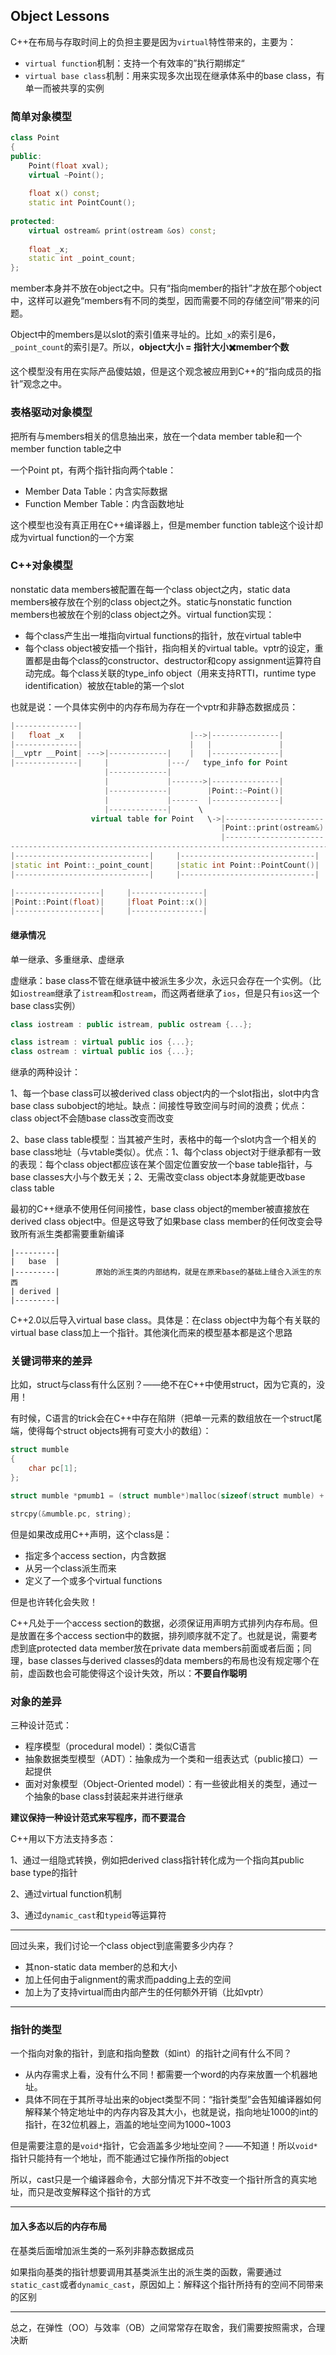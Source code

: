 ## Object Lessons

C++在布局与存取时间上的负担主要是因为`virtual`特性带来的，主要为：

+ `virtual function`机制：支持一个有效率的”执行期绑定“
+ `virtual base class`机制：用来实现多次出现在继承体系中的base class，有单一而被共享的实例

### 简单对象模型

```cpp
class Point
{
public:
	Point(float xval);
	virtual ~Point();
	
	float x() const;
	static int PointCount();
	
protected:
	virtual ostream& print(ostream &os) const;
	
	float _x;
	static int _point_count;
};	
```

member本身并不放在object之中。只有“指向member的指针”才放在那个object中，这样可以避免“members有不同的类型，因而需要不同的存储空间”带来的问题。

Object中的members是以slot的索引值来寻址的。比如`_x`的索引是6，`_point_count`的索引是7。所以，**object大小 = 指针大小✖️member个数**

这个模型没有用在实际产品傻姑娘，但是这个观念被应用到C++的“指向成员的指针”观念之中。

### 表格驱动对象模型

把所有与members相关的信息抽出来，放在一个data member table和一个member function table之中

一个Point pt，有两个指针指向两个table：

+ Member Data Table：内含实际数据
+ Function Member Table：内含函数地址

这个模型也没有真正用在C++编译器上，但是member function table这个设计却成为virtual function的一个方案

### C++对象模型

nonstatic data members被配置在每一个class object之内，static data members被存放在个别的class object之外。static与nonstatic function members也被放在个别的class object之外。virtual function实现：

+ 每个class产生出一堆指向virtual functions的指针，放在virtual table中
+ 每个class object被安插一个指针，指向相关的virtual table。vptr的设定，重置都是由每个class的constructor、destructor和copy assignment运算符自动完成。每个class关联的type_info object（用来支持RTTI，runtime type identification）被放在table的第一个slot

也就是说：一个具体实例中的内存布局为存在一个vptr和非静态数据成员：

```cpp
|--------------|
|   float _x   |                        |-->|---------------|
|--------------|                        |   |               |
|__vptr __Point| --->|-------------|    |   |---------------|
|--------------|     |             |---/   type_info for Point
                     |-------------|
                     |             |------->|---------------|
                     |-------------|        |Point::~Point()|
                     |             |------  |---------------|
                     |-------------|      \
                  virtual table for Point   \->|----------------------|
                                               |Point::print(ostream&)|
                                               |----------------------|
---------------------------------------------------------------------------------------in/out
|------------------------------|     |------------------------------|
|static int Point::_point_count|     |static int Point::PointCount()|
|------------------------------|     |------------------------------|

|-------------------|     |----------------|
|Point::Point(float)|     |float Point::x()|
|-------------------|     |----------------|
```

#### 继承情况

单一继承、多重继承、虚继承

虚继承：base class不管在继承链中被派生多少次，永远只会存在一个实例。（比如`iostream`继承了`istream`和`ostream`，而这两者继承了`ios`，但是只有`ios`这一个base class实例）

```cpp
class iostream : public istream, public ostream {...};

class istream : virtual public ios {...};
class ostream : virtual public ios {...};
```

继承的两种设计：

1、每一个base class可以被derived class object内的一个slot指出，slot中内含base class subobject的地址。缺点：间接性导致空间与时间的浪费；优点：class object不会随base class改变而改变

2、base class table模型：当其被产生时，表格中的每一个slot内含一个相关的base class地址（与vtable类似）。优点：1、每个class object对于继承都有一致的表现：每个class object都应该在某个固定位置安放一个base table指针，与base classes大小与个数无关；2、无需改变class object本身就能更改base class table

最初的C++继承不使用任何间接性，base class object的member被直接放在derived class object中。但是这导致了如果base class member的任何改变会导致所有派生类都需要重新编译

```
|---------|
|   base  |
|---------|        原始的派生类的内部结构，就是在原来base的基础上缝合入派生的东西
| derived |
|---------|
```

C++2.0以后导入virtual base class。具体是：在class object中为每个有关联的virtual base class加上一个指针。其他演化而来的模型基本都是这个思路

### 关键词带来的差异

比如，struct与class有什么区别？——绝不在C++中使用struct，因为它真的，没用！

有时候，C语言的trick会在C++中存在陷阱（把单一元素的数组放在一个struct尾端，使得每个struct objects拥有可变大小的数组）：

```cpp
struct mumble
{
	char pc[1];
};

struct mumble *pmumb1 = (struct mumble*)malloc(sizeof(struct mumble) + strlen(string) + 1);

strcpy(&mumble.pc, string);
```

但是如果改成用C++声明，这个class是：

+ 指定多个access section，内含数据
+ 从另一个class派生而来
+ 定义了一个或多个virtual functions

但是也许转化会失败！

C++凡处于一个access section的数据，必须保证用声明方式排列内存布局。但是放置在多个access section中的数据，排列顺序就不定了。也就是说，需要考虑到底protected data member放在private data members前面或者后面；同理，base classes与derived classes的data members的布局也没有规定哪个在前，虚函数也会可能使得这个设计失效，所以：**不要自作聪明**

### 对象的差异

三种设计范式：

+ 程序模型（procedural model）：类似C语言
+ 抽象数据类型模型（ADT）：抽象成为一个类和一组表达式（public接口）一起提供
+ 面对对象模型（Object-Oriented model）：有一些彼此相关的类型，通过一个抽象的base class封装起来并进行继承

**建议保持一种设计范式来写程序，而不要混合**

C++用以下方法支持多态：

1、通过一组隐式转换，例如把derived class指针转化成为一个指向其public base type的指针

2、通过virtual function机制

3、通过`dynamic_cast`和`typeid`等运算符

<hr>

回过头来，我们讨论一个class object到底需要多少内存？

+ 其non-static data member的总和大小
+ 加上任何由于alignment的需求而padding上去的空间
+ 加上为了支持virtual而由内部产生的任何额外开销（比如vptr）

<hr>

### 指针的类型

一个指向对象的指针，到底和指向整数（如int）的指针之间有什么不同？

+ 从内存需求上看，没有什么不同！都需要一个word的内存来放置一个机器地址。
+ 具体不同在于其所寻址出来的object类型不同：“指针类型”会告知编译器如何解释某个特定地址中的内存内容及其大小，也就是说，指向地址1000的int的指针，在32位机器上，涵盖的地址空间为1000~1003

但是需要注意的是`void*`指针，它会涵盖多少地址空间？——不知道！所以`void*`指针只能持有一个地址，而不能通过它操作所指的object

所以，cast只是一个编译器命令，大部分情况下并不改变一个指针所含的真实地址，而只是改变解释这个指针的方式

<hr>

#### 加入多态以后的内存布局

在基类后面增加派生类的一系列非静态数据成员

如果指向基类的指针想要调用其基类派生出的派生类的函数，需要通过`static_cast`或者`dynamic_cast`，原因如上：解释这个指针所持有的空间不同带来的区别

<hr>

总之，在弹性（OO）与效率（OB）之间常常存在取舍，我们需要按照需求，合理决断
